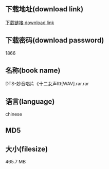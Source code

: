 ## 下载地址(download link)
[下载链接 download link](https://voluble-croquembouche-d321dc.netlify.app/?s=DTS-%E5%A6%99%E9%9F%B3%E5%94%B1%E7%89%87%E3%80%8A%E5%8D%81%E4%BA%8C%E5%A5%B3%E5%A3%B0%E2%85%A1%E3%80%8B%5BWAV%5D.rar)

## 下载密码(download password)
1866

## 名称(book name)
DTS-妙音唱片《十二女声Ⅱ》[WAV].rar.rar

## 语言(language)
chinese

## MD5


## 大小(filesize)
465.7 MB
